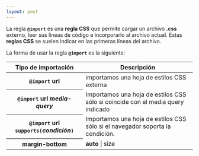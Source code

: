 ```yaml
---
layout: post
---
```



La regla **`@import`** es una **regla CSS** que permite cargar un archivo **.css** externo, leer sus líneas de código e incorporarlo al archivo actual. Estas **reglas CSS** se suelen indicar en las primeras líneas del archivo.

La forma de usar la regla **`@import`** es la siguiente:  


<table class="table table-striped table-borderless shadow-sm border">
  <thead class="thead-css">
    <th>Tipo de importación</th>
    <th>Descripción</th>
  </thead>
  <tbody>
        <tr>
          <th><code>@import</code> <span class="badge badge-secondary">url</span></th>
          <td>importamos una hoja de estilos CSS externa</td>
        </tr>
        <tr>
          <th><code>@import</code> <span class="badge badge-secondary">url</span> <em>media-query</em></th>
          <td>Importamos una hoja de estilos CSS sólo si coincide con el media query indicado</td>
        </tr>
        <tr>
          <th><code>@import</code> <span class="badge badge-secondary">url</span> <code>supports(</code><em>condición</em><code>)</code></th>
          <td>Importamos una hoja de estilos CSS sólo si el navegador soporta la condición.</td>
        </tr>
        <tr>
          <th>margin-bottom</th>
          <td><strong>auto</strong> | <span class="badge badge-info">size</span></td>
        </tr>
  </tbody>
</table>